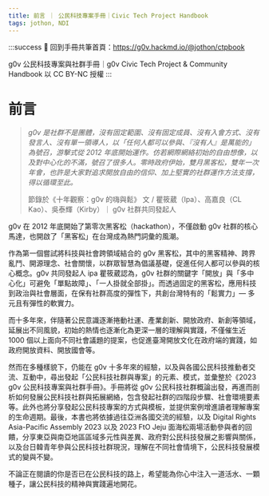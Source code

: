 ```yaml
---
title: 前言 ｜ 公民科技專案手冊｜Civic Tech Project Handbook
tags: jothon, NDI
---
```

:::success
:book: 回到手冊共筆首頁：https://g0v.hackmd.io/@jothon/ctpbook

g0v 公民科技專案與社群手冊｜g0v Civic Tech Project & Community Handbook 以 CC BY-NC 授權 
:::

# 前言

> *g0v 是社群不是團體，沒有固定範圍、沒有固定成員、沒有入會方式、沒有發言人、沒有單一領導人，以「任何人都可以參與、『沒有人』是萬能的」為號召，游擊式從 2012 年底開始運作。仿若網際網絡初始的自由想像，以及對中心化的不滿，號召了很多人。零時政府伊始，雙月黑客松，雙年一次年會，也許是大家對追求開放自由的信仰、加上堅實的社群運作方法支撐，得以循環至此。*
> 
> 節錄於《十年觀察：g0v 的嗨與鬆》 文 / 瞿筱葳（Ipa）、高嘉良（CL Kao）、吳泰輝（Kirby）｜ g0v 社群共同發起人

g0v 在 2012 年底開始了第零次黑客松（hackathon），不僅啟動 g0v 社群的核心馬達，也開啟了「黑客松」在台灣成為熱門詞彙的風潮。

作為第一個嘗試將科技與社會跨領域結合的 g0v 黑客松，其中的黑客精神、跨界亂鬥、開源理念、社會關懷，以群眾智慧為倡議基礎，促進任何人都可以參與的核心概念。g0v 共同發起人 ipa 瞿筱葳認為，g0v 社群的關鍵字「開放」與「多中心化」可避免「單點故障」、「一人掛就全部掛」。而透過固定的黑客松，應用科技到政治與社會層面，在保有社群高度的彈性下，共創台灣特有的「鬆實力」— 多元且有彈性的軟實力。

而十多年來，伴隨著公民意識逐漸捲動社運、產業創新、開放政府、新創等領域，延展出不同風貌，初始的熱情也逐漸化為更深一層的理解與實踐，不僅催生近 1000 個以上面向不同社會議題的提案，也促進臺灣開放文化在政府端的實踐，如政府開放資料、開放國會等。

然而在多種樣貌下，仍能在 g0v 十多年來的經驗，以及與各國公民科技推動者交流、互動中，尋出發起「公民科技社群與專案」的元素、模式，並彙整於《2023 g0v 公民科技專案與社群手冊》。手冊將從 g0v 公民科技社群概論出發，再進而剖析如何發展公民科技社群與拓展網絡，包含發起社群的四階段步驟、社會環境要素等。此外也將分享發起公民科技專案的方式與模板，並提供案例增進讀者理解專案的生命週期。最後，本書也將依據過往亞洲各國交流的經驗，以及 Digital Rights Asia-Pacific Assembly 2023 以及 2023 FtO Jeju 面海松兩場活動參與者的回饋，分享東亞與南亞地區區域多元性與差異、政府對公民科技發展之影響與關係，以及台日韓青年參與公民科技社群現況，理解在不同社會情境下，公民科技發展模式的變與不變。

不論正在閱讀的你是否已在公民科技的路上，希望能為你心中注入一道活水、一顆種子，讓公民科技的精神與實踐遍地開花。

